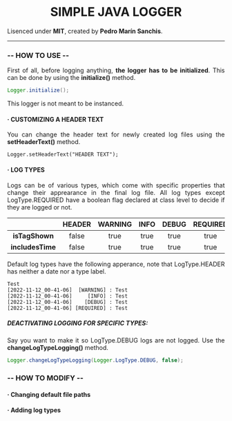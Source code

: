 

<div style="text-align: justify">

<div style="text-align: center">

# SIMPLE JAVA LOGGER

</div>

Lisenced under **MIT**, created by **Pedro Marín Sanchis**.

---

### -- HOW TO USE --

First of all, before logging anything, **the logger has to be initialized**. This can be done by using the **initialize()** method.

```java
Logger.initialize();
```

This logger is not meant to be instanced.

#### · CUSTOMIZING A HEADER TEXT

You can change the header text for newly created log files using the **setHeaderText()** method.

<pre><code>Logger.setHeaderText("HEADER TEXT");</code></pre>

#### · LOG TYPES

Logs can be of various types, which come with specific properties that change their apprearance in the final log file. All log types except LogType.REQUIRED have a boolean flag declared at class level to decide if they are logged or not.

|                  |      **HEADER**     |     **WARNING**     |       **INFO**      |      **DEBUG**      | **REQUIRED** |
|:----------------:|:-------------------:|:-------------------:|:-------------------:|:-------------------:|:------------:|
| **isTagShown**   | false               | true                | true                | true                | true         |
| **includesTime** | false               | true                | true                | true                | true         |

Default log types have the following apperance, note that LogType.HEADER has neither a date nor a type label.


```
Test
[2022-11-12_00-41-06]  [WARNING] : Test
[2022-11-12_00-41-06]     [INFO] : Test
[2022-11-12_00-41-06]    [DEBUG] : Test
[2022-11-12_00-41-06] [REQUIRED] : Test
```

##### DEACTIVATING LOGGING FOR SPECIFIC TYPES:

Say you want to make it so LogType.DEBUG logs are not logged. Use the **changeLogTypeLogging()** method.

```java
Logger.changeLogTypeLogging(Logger.LogType.DEBUG, false);
```

### -- HOW TO MODIFY --

#### · Changing default file paths

#### · Adding log types

</div>